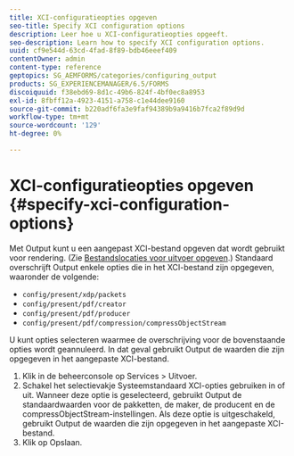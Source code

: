 ```yaml
---
title: XCI-configuratieopties opgeven
seo-title: Specify XCI configuration options
description: Leer hoe u XCI-configuratieopties opgeeft.
seo-description: Learn how to specify XCI configuration options.
uuid: cf9e544d-63cd-4fad-8f89-bdb46eeef409
contentOwner: admin
content-type: reference
geptopics: SG_AEMFORMS/categories/configuring_output
products: SG_EXPERIENCEMANAGER/6.5/FORMS
discoiquuid: f38ebd69-8d1c-49b6-824f-4bf0ec8a8953
exl-id: 8fbff12a-4923-4151-a758-c1e44dee9160
source-git-commit: b220adf6fa3e9faf94389b9a9416b7fca2f89d9d
workflow-type: tm+mt
source-wordcount: '129'
ht-degree: 0%

---
```


# XCI-configuratieopties opgeven {#specify-xci-configuration-options}

Met Output kunt u een aangepast XCI-bestand opgeven dat wordt gebruikt voor rendering. (Zie [Bestandslocaties voor uitvoer opgeven](/help/forms/using/admin-help/specify-file-locations-output.md#specify-file-locations-for-output).) Standaard overschrijft Output enkele opties die in het XCI-bestand zijn opgegeven, waaronder de volgende:

* `config/present/xdp/packets`
* `config/present/pdf/creator`
* `config/present/pdf/producer`
* `config/present/pdf/compression/compressObjectStream`

U kunt opties selecteren waarmee de overschrijving voor de bovenstaande opties wordt geannuleerd. In dat geval gebruikt Output de waarden die zijn opgegeven in het aangepaste XCI-bestand.

1. Klik in de beheerconsole op Services > Uitvoer.
1. Schakel het selectievakje Systeemstandaard XCI-opties gebruiken in of uit. Wanneer deze optie is geselecteerd, gebruikt Output de standaardwaarden voor de pakketten, de maker, de producent en de compressObjectStream-instellingen. Als deze optie is uitgeschakeld, gebruikt Output de waarden die zijn opgegeven in het aangepaste XCI-bestand.
1. Klik op Opslaan.
